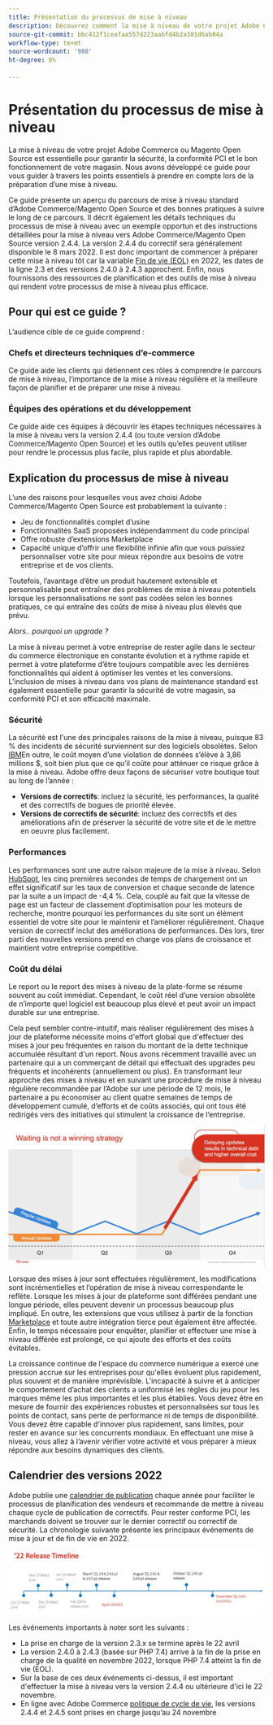 ```yaml
---
title: Présentation du processus de mise à niveau
description: Découvrez comment la mise à niveau de votre projet Adobe Commerce et Magento Open Source vous permet de maintenir votre vitrine sécurisée et de fonctionner efficacement.
source-git-commit: bbc412f1ceafaa557d223aabfd4b2a381d6ab04a
workflow-type: tm+mt
source-wordcount: '988'
ht-degree: 0%

---
```



# Présentation du processus de mise à niveau

La mise à niveau de votre projet Adobe Commerce ou Magento Open Source est essentielle pour garantir la sécurité, la conformité PCI et le bon fonctionnement de votre magasin. Nous avons développé ce guide pour vous guider à travers les points essentiels à prendre en compte lors de la préparation d’une mise à niveau.

Ce guide présente un aperçu du parcours de mise à niveau standard d’Adobe Commerce/Magento Open Source et des bonnes pratiques à suivre le long de ce parcours. Il décrit également les détails techniques du processus de mise à niveau avec un exemple opportun et des instructions détaillées pour la mise à niveau vers Adobe Commerce/Magento Open Source version 2.4.4. La version 2.4.4 du correctif sera généralement disponible le 8 mars 2022. Il est donc important de commencer à préparer cette mise à niveau tôt car la variable [Fin de vie (EOL)](https://devdocs.magento.com/release/lifecycle-policy.html) en 2022, les dates de la ligne 2.3 et des versions 2.4.0 à 2.4.3 approchent. Enfin, nous fournissons des ressources de planification et des outils de mise à niveau qui rendent votre processus de mise à niveau plus efficace.

## Pour qui est ce guide ?

L’audience cible de ce guide comprend :

### Chefs et directeurs techniques d’e-commerce

Ce guide aide les clients qui détiennent ces rôles à comprendre le parcours de mise à niveau, l’importance de la mise à niveau régulière et la meilleure façon de planifier et de préparer une mise à niveau.

### Équipes des opérations et du développement

Ce guide aide ces équipes à découvrir les étapes techniques nécessaires à la mise à niveau vers la version 2.4.4 (ou toute version d’Adobe Commerce/Magento Open Source) et les outils qu’elles peuvent utiliser pour rendre le processus plus facile, plus rapide et plus abordable.

## Explication du processus de mise à niveau

L’une des raisons pour lesquelles vous avez choisi Adobe Commerce/Magento Open Source est probablement la suivante :

- Jeu de fonctionnalités complet d’usine
- Fonctionnalités SaaS proposées indépendamment du code principal
- Offre robuste d’extensions Marketplace
- Capacité unique d’offrir une flexibilité infinie afin que vous puissiez personnaliser votre site pour mieux répondre aux besoins de votre entreprise et de vos clients.

Toutefois, l’avantage d’être un produit hautement extensible et personnalisable peut entraîner des problèmes de mise à niveau potentiels lorsque les personnalisations ne sont pas codées selon les bonnes pratiques, ce qui entraîne des coûts de mise à niveau plus élevés que prévu.

_Alors.. pourquoi un upgrade ?_

La mise à niveau permet à votre entreprise de rester agile dans le secteur du commerce électronique en constante évolution et à rythme rapide et permet à votre plateforme d’être toujours compatible avec les dernières fonctionnalités qui aident à optimiser les ventes et les conversions. L’inclusion de mises à niveau dans vos plans de maintenance standard est également essentielle pour garantir la sécurité de votre magasin, sa conformité PCI et son efficacité maximale.

### Sécurité

La sécurité est l&#39;une des principales raisons de la mise à niveau, puisque 83 % des incidents de sécurité surviennent sur des logiciels obsolètes. Selon [IBM](https://www.ibm.com/security/data-breach)En outre, le coût moyen d’une violation de données s’élève à 3,86 millions $, soit bien plus que ce qu’il coûte pour atténuer ce risque grâce à la mise à niveau. Adobe offre deux façons de sécuriser votre boutique tout au long de l’année :

- **Versions de correctifs**: incluez la sécurité, les performances, la qualité et des correctifs de bogues de priorité élevée.
- **Versions de correctifs de sécurité**: incluez des correctifs et des améliorations afin de préserver la sécurité de votre site et de le mettre en oeuvre plus facilement.

### Performances

Les performances sont une autre raison majeure de la mise à niveau. Selon [HubSpot](https://blog.hubspot.com/marketing/page-load-time-conversion-rates), les cinq premières secondes de temps de chargement ont un effet significatif sur les taux de conversion et chaque seconde de latence par la suite a un impact de -4,4 %. Cela, couplé au fait que la vitesse de page est un facteur de classement d’optimisation pour les moteurs de recherche, montre pourquoi les performances du site sont un élément essentiel de votre site pour le maintenir et l’améliorer régulièrement. Chaque version de correctif inclut des améliorations de performances. Dès lors, tirer parti des nouvelles versions prend en charge vos plans de croissance et maintient votre entreprise compétitive.

### Coût du délai

Le report ou le report des mises à niveau de la plate-forme se résume souvent au coût immédiat. Cependant, le coût réel d’une version obsolète de n’importe quel logiciel est beaucoup plus élevé et peut avoir un impact durable sur une entreprise.

Cela peut sembler contre-intuitif, mais réaliser régulièrement des mises à jour de plateforme nécessite moins d&#39;effort global que d&#39;effectuer des mises à jour peu fréquentes en raison du montant de la dette technique accumulée résultant d&#39;un report. Nous avons récemment travaillé avec un partenaire qui a un commerçant de détail qui effectuait des upgrades peu fréquents et incohérents (annuellement ou plus). En transformant leur approche des mises à niveau et en suivant une procédure de mise à niveau régulière recommandée par l’Adobe sur une période de 12 mois, le partenaire a pu économiser au client quatre semaines de temps de développement cumulé, d’efforts et de coûts associés, qui ont tous été redirigés vers des initiatives qui stimulent la croissance de l’entreprise.

![](../assets/upgrade-guide/waiting-is-not-a-winning-strategy.jpg)

Lorsque des mises à jour sont effectuées régulièrement, les modifications sont incrémentielles et l’opération de mise à niveau correspondante le reflète. Lorsque les mises à jour de plateforme sont différées pendant une longue période, elles peuvent devenir un processus beaucoup plus impliqué. En outre, les extensions que vous utilisez à partir de la fonction [Marketplace](https://marketplace.magento.com/) et toute autre intégration tierce peut également être affectée. Enfin, le temps nécessaire pour enquêter, planifier et effectuer une mise à niveau différée est prolongé, ce qui ajoute des efforts et des coûts évitables.

La croissance continue de l&#39;espace du commerce numérique a exercé une pression accrue sur les entreprises pour qu&#39;elles évoluent plus rapidement, plus souvent et de manière imprévisible. L’incapacité à suivre et à anticiper le comportement d’achat des clients a uniformisé les règles du jeu pour les marques même les plus importantes et les plus établies. Vous devez être en mesure de fournir des expériences robustes et personnalisées sur tous les points de contact, sans perte de performance ni de temps de disponibilité. Vous devez être capable d&#39;innover plus rapidement, sans limites, pour rester en avance sur les concurrents mondiaux. En effectuant une mise à niveau, vous allez à l’avenir vérifier votre activité et vous préparer à mieux répondre aux besoins dynamiques des clients.

## Calendrier des versions 2022

Adobe publie une [calendrier de publication](https://devdocs.magento.com/release/) chaque année pour faciliter le processus de planification des vendeurs et recommande de mettre à niveau chaque cycle de publication de correctifs. Pour rester conforme PCI, les marchands doivent se trouver sur le dernier correctif ou correctif de sécurité. La chronologie suivante présente les principaux événements de mise à jour et de fin de vie en 2022.

![](../assets/upgrade-guide/2022-release-timeline.svg)

Les événements importants à noter sont les suivants :

- La prise en charge de la version 2.3.x se termine après le 22 avril
- La version 2.4.0 à 2.4.3 (basée sur PHP 7.4) arrive à la fin de la prise en charge de la qualité en novembre 2022, lorsque PHP 7.4 atteint la fin de vie (EOL).
- Sur la base de ces deux événements ci-dessus, il est important d&#39;effectuer la mise à niveau vers la version 2.4.4 ou ultérieure d&#39;ici le 22 novembre.
- En ligne avec Adobe Commerce [politique de cycle de vie](https://devdocs.magento.com/release/lifecycle-policy.html), les versions 2.4.4 et 2.4.5 sont prises en charge jusqu’au 24 novembre
